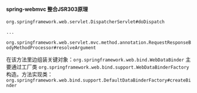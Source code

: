 

#### spring-webmvc 整合JSR303原理

`org.springframework.web.servlet.DispatcherServlet#doDispatch`

`...`

`org.springframework.web.servlet.mvc.method.annotation.RequestResponseBodyMethodProcessor#resolveArgument`

在该方法里边组装关键对象：`org.springframework.web.bind.WebDataBinder` 主要通过工厂类 `org.springframework.web.bind.support.WebDataBinderFactory` 构造。方法实现类：`org.springframework.web.bind.support.DefaultDataBinderFactory#createBinder`













